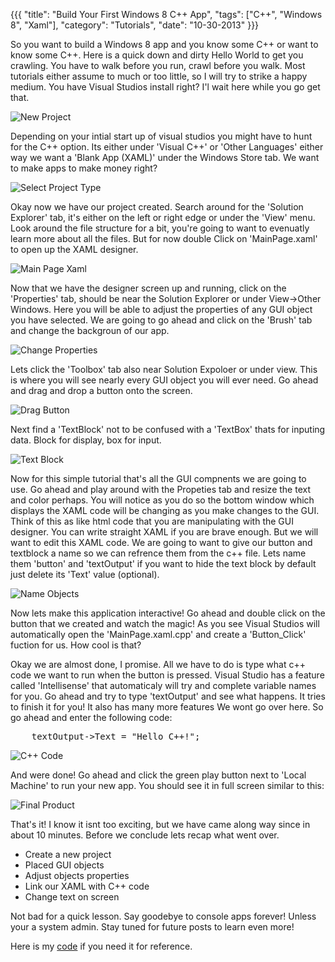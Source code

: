 {{{
  "title": "Build Your First Windows 8 C++ App",
  "tags": ["C++", "Windows 8", "Xaml"],
  "category": "Tutorials",
  "date": "10-30-2013"
}}}

So you want to build a Windows 8 app and you know some C++ or
want to know some C++. Here is a quick down and dirty Hello World
to get you crawling.<!--more--> You have to walk before you run, crawl before
you walk. Most tutorials either assume to much or too little, so
I will try to strike a happy medium. You have Visual Studios install
right? I'l wait here while you go get that.

![New Project](/post_imgs/HelloC++/newProject.png)

Depending on your intial start up of visual studios you might have to
hunt for the C++ option. Its either under 'Visual C++' or
'Other Languages' either way we want a 'Blank App (XAML)' under the
Windows Store tab. We want to make apps to make money right?

![Select Project Type](/post_imgs/HelloC++/selectProjectType.png)

Okay now we have our project created. Search around for the 'Solution
Explorer' tab, it's either on the left or right edge or under the 'View'
menu. Look around the file structure for a bit, you're going to want
to evenuatly learn more about all the files. But for now double Click 
on 'MainPage.xaml' to open up the XAML designer.

![Main Page Xaml](/post_imgs/HelloC++/mainPageXaml.png)

Now that we have the designer screen up and running, click on the
'Properties' tab, should be near the Solution Explorer or under
View->Other Windows. Here you will be able to adjust the properties
of any GUI object you have selected. We are going to go ahead and
click on the 'Brush' tab and change the backgroun of our app.

![Change Properties](/post_imgs/HelloC++/changeProperties.png)

Lets click the 'Toolbox' tab also near Solution Expoloer or under
view. This is where you will see nearly every GUI object you will ever
need. Go ahead and drag and drop a button onto the screen.

![Drag Button](/post_imgs/HelloC++/dragButton.png)

Next find a 'TextBlock' not to be confused with a 'TextBox' thats for
inputing data. Block for display, box for input.

![Text Block](/post_imgs/HelloC++/textBlock.png)

Now for this simple tutorial that's all the GUI compnents we are
going to use. Go ahead and play around with the Propeties tab
and resize the text and color perhaps. You will notice as you do so
the bottom window which displays the XAML code will be changing as
you make changes to the GUI. Think of this as like html code that you
are manipulating with the GUI designer. You can write straight XAML
if you are brave enough. But we will want to edit this XAML code.
We are going to want to give our button and textblock a name so we
can refrence them from the c++ file. Lets name them 'button' and
'textOutput' if you want to hide the text block by default just delete
its 'Text' value (optional).

![Name Objects](/post_imgs/HelloC++/nameObjects.png)

Now lets make this application interactive! Go ahead and double click
on the button that we created and watch the magic! As you see Visual
Studios will automatically open the 'MainPage.xaml.cpp' and create a
'Button_Click' fuction for us. How cool is that?

Okay we are almost done, I promise. All we have to do is type what c++
code we want to run when the button is pressed. Visual Studio has a
feature called 'Intellisense' that automaticaly will try and complete
variable names for you. Go ahead and try to type 'textOutput' and see what
happens. It tries to finish it for you! It also has many more features
We wont go over here. So go ahead and enter the following code:

<pre>
    textOutput->Text = "Hello C++!";
</pre>

![C++ Code](/post_imgs/HelloC++/cppCode.png)

And were done! Go ahead and click the green play button next to 'Local
Machine' to run your new app. You should see it in full screen similar
to this:

![Final Product](/post_imgs/HelloC++/finalProduct.png)

That's it! I know it isnt too exciting, but we have came along way since
in about 10 minutes. Before we conclude lets recap what went over.

<ul>
    <li>Create a new project</li>
    <li>Placed GUI objects</li>
    <li>Adjust objects properties</li>
    <li>Link our XAML with C++ code</li>
    <li>Change text on screen</li>
</ul>

Not bad for a quick lesson. Say goodebye to console apps forever! Unless
your a system admin. Stay tuned for future posts to learn even more!

Here is my <a href='/downloads/HelloC++GUI.zip'>code</a> if you need it for
reference.

